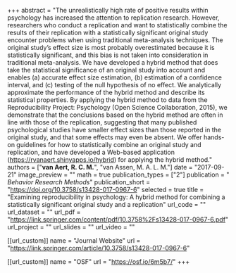 +++
abstract = "The unrealistically high rate of positive results within psychology has increased the attention to replication research. However, researchers who conduct a replication and want to statistically combine the results of their replication with a statistically significant original study encounter problems when using traditional meta-analysis techniques. The original study’s effect size is most probably overestimated because it is statistically significant, and this bias is not taken into consideration in traditional meta-analysis. We have developed a hybrid method that does take the statistical significance of an original study into account and enables (a) accurate effect size estimation, (b) estimation of a confidence interval, and (c) testing of the null hypothesis of no effect. We analytically approximate the performance of the hybrid method and describe its statistical properties. By applying the hybrid method to data from the Reproducibility Project: Psychology (Open Science Collaboration, 2015), we demonstrate that the conclusions based on the hybrid method are often in line with those of the replication, suggesting that many published psychological studies have smaller effect sizes than those reported in the original study, and that some effects may even be absent. We offer hands-on guidelines for how to statistically combine an original study and replication, and have developed a Web-based application (https://rvanaert.shinyapps.io/hybrid) for applying the hybrid method."
authors = ["**van Aert, R. C. M.**", "van Assen, M. A. L. M."]
date = "2017-09-21"
image_preview = ""
math = true
publication_types = ["2"]
publication = " *Behavior Research Methods*"
publication_short = "https://doi.org/10.3758/s13428-017-0967-6"
selected = true
title = "Examining reproducibility in psychology: A hybrid method for combining a statistically significant original study and a replication"
url_code = ""
url_dataset = ""
url_pdf = "https://link.springer.com/content/pdf/10.3758%2Fs13428-017-0967-6.pdf"
url_project = ""
url_slides = ""
url_video = ""

[[url_custom]]
name = "Journal Website"
url = "https://link.springer.com/article/10.3758/s13428-017-0967-6"

[[url_custom]]
name = "OSF"
url = "https://osf.io/6m5b7/"
+++